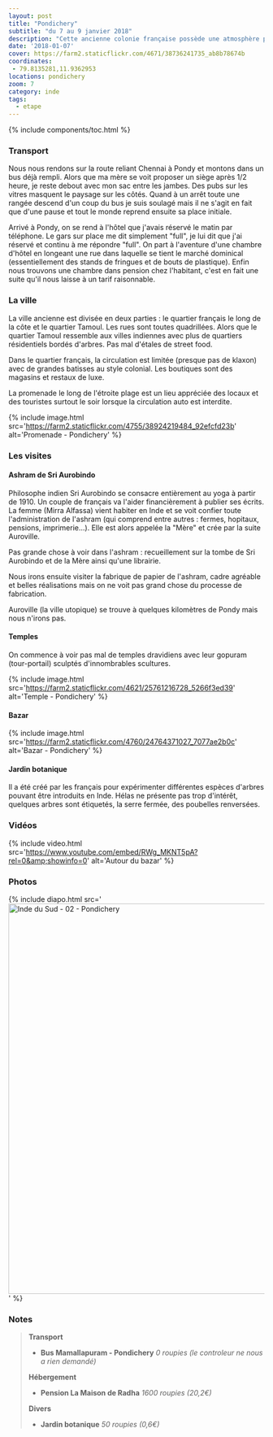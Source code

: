 ```yaml
---
layout: post
title: "Pondichery"
subtitle: "du 7 au 9 janvier 2018"
description: "Cette ancienne colonie française possède une atmosphère particuière comparées aux autres villes indiennes"
date: '2018-01-07'
cover: https://farm2.staticflickr.com/4671/38736241735_ab8b78674b
coordinates:
 - 79.8135281,11.9362953
locations: pondichery
zoom: 7
category: inde
tags:
  - etape
---
```


{% include components/toc.html %}

### Transport

Nous nous rendons sur la route reliant Chennai à Pondy et montons dans un bus déjà rempli. Alors que ma mère se voit proposer un siège après 1/2 heure, je reste debout avec mon sac entre les jambes. Des pubs sur les vitres  masquent le paysage sur les côtés. Quand à un arrêt toute une rangée descend d'un coup du bus je suis soulagé mais il ne s'agit en fait que d'une pause et tout le monde reprend ensuite sa place initiale.

Arrivé à Pondy, on se rend à l'hôtel que j'avais réservé le matin par téléphone. Le gars sur place me dit simplement "full", je lui dit que j'ai réservé et continu à me répondre "full". On part à l'aventure d'une chambre d'hôtel en longeant une rue dans laquelle se tient le marché dominical (essentiellement des stands de fringues et de bouts de plastique). Enfin nous trouvons une chambre dans pension chez l'habitant, c'est en fait une suite qu'il nous laisse à un tarif raisonnable.

### La ville

La ville ancienne est divisée en deux parties : le quartier français le long de la côte et le quartier Tamoul. Les rues sont toutes quadrillées. Alors que le quartier Tamoul ressemble aux villes indiennes avec plus de quartiers résidentiels bordés d'arbres. Pas mal d'étales de street food.

Dans le quartier français, la circulation est limitée (presque pas de klaxon) avec de grandes batisses au style colonial. Les boutiques sont des magasins et restaux de luxe.

La promenade le long de l'étroite plage est un lieu appréciée des locaux et des touristes surtout le soir lorsque la circulation auto est interdite.

{% include image.html
  src='https://farm2.staticflickr.com/4755/38924219484_92efcfd23b'
  alt='Promenade - Pondichery'
%}


### Les visites

#### Ashram de Sri Aurobindo

Philosophe indien Sri Aurobindo se consacre entièrement au yoga à partir de 1910. Un couple de français va l'aider financièrement à publier ses écrits. La femme (Mirra Alfassa) vient habiter en Inde et se voit confier toute l'administration de l'ashram (qui comprend entre autres : fermes, hopitaux, pensions, imprimerie...). Elle est alors appelée la "Mère" et crée par la suite Auroville.

Pas grande chose à voir dans l'ashram : recueillement sur la tombe de Sri Aurobindo et de la Mère ainsi qu'une librairie.

Nous irons ensuite visiter la fabrique de papier de l'ashram, cadre agréable et belles réalisations mais on ne voit pas grand chose du processe de fabrication.

Auroville (la ville utopique) se trouve à quelques kilomètres de Pondy mais nous n'irons pas.


#### Temples

On commence à voir pas mal de temples dravidiens avec leur gopuram (tour-portail) sculptés d'innombrables scultures.
 
{% include image.html
  src='https://farm2.staticflickr.com/4621/25761216728_5266f3ed39'
  alt='Temple - Pondichery'
%}

#### Bazar

{% include image.html
  src='https://farm2.staticflickr.com/4760/24764371027_7077ae2b0c'
  alt='Bazar - Pondichery'
%}

#### Jardin botanique

Il a été créé par les français pour expérimenter différentes espèces d'arbres pouvant être introduits en Inde. Hélas ne présente pas trop d'intérêt, quelques arbres sont étiquetés, la serre fermée, des poubelles renversées.

### Vidéos

{% include video.html
  src='https://www.youtube.com/embed/RWg_MKNT5pA?rel=0&amp;showinfo=0'
  alt='Autour du bazar'
%}

### Photos

{% include diapo.html
  src='<a data-flickr-embed="true"  href="https://www.flickr.com/photos/planitude/albums/72157692118104555" title="Inde du Sud - 02 - Pondichery"><img src="https://farm5.staticflickr.com/4671/38736241735_ab8b78674b_b.jpg" width="1024" height="768" alt="Inde du Sud - 02 - Pondichery"></a><script async src="//embedr.flickr.com/assets/client-code.js" charset="utf-8"></script>'
%}

### Notes

>**Transport**
>
>- **Bus Mamallapuram - Pondichery** *0 roupies (le controleur ne nous a rien demandé)*
>
>**Hébergement**
>
>- **Pension La Maison de Radha** *1600 roupies (20,2€)*
>
>**Divers**
>
>- **Jardin botanique** *50 roupies (0,6€)*
